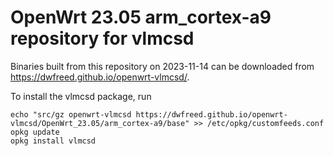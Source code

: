 OpenWrt 23.05 arm_cortex-a9 repository for vlmcsd
========

Binaries built from this repository on 2023-11-14 can be downloaded from <https://dwfreed.github.io/openwrt-vlmcsd/>.

To install the vlmcsd package, run

```
echo "src/gz openwrt-vlmcsd https://dwfreed.github.io/openwrt-vlmcsd/OpenWrt_23.05/arm_cortex-a9/base" >> /etc/opkg/customfeeds.conf
opkg update
opkg install vlmcsd
```
